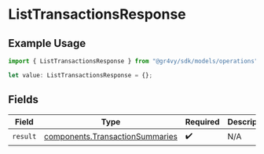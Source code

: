 # ListTransactionsResponse

## Example Usage

```typescript
import { ListTransactionsResponse } from "@gr4vy/sdk/models/operations";

let value: ListTransactionsResponse = {};
```

## Fields

| Field                                                                              | Type                                                                               | Required                                                                           | Description                                                                        |
| ---------------------------------------------------------------------------------- | ---------------------------------------------------------------------------------- | ---------------------------------------------------------------------------------- | ---------------------------------------------------------------------------------- |
| `result`                                                                           | [components.TransactionSummaries](../../models/components/transactionsummaries.md) | :heavy_check_mark:                                                                 | N/A                                                                                |